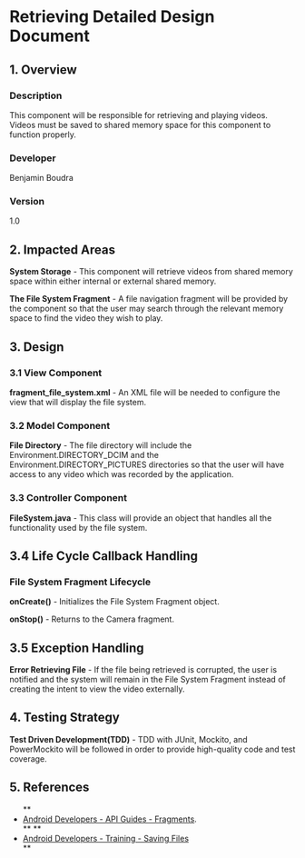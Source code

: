 # Retrieving Detailed Design Document
## 1. Overview
### Description
This component will be responsible for retrieving and playing videos. Videos must be saved to shared memory space for this component to function properly.

### Developer
Benjamin Boudra

### Version
1.0

## 2. Impacted Areas
**System Storage** - This component will retrieve videos from shared memory space within either internal or external shared memory.

**The File System Fragment** - A file navigation fragment will be provided by the component so that the user may search through the relevant memory space to find the video they wish to play.

## 3. Design
### 3.1 View Component

**fragment_file_system.xml** - An XML file will be needed to configure the view that will display the file system.

### 3.2 Model Component
**File Directory** - The file directory will include the Environment.DIRECTORY_DCIM and the Environment.DIRECTORY_PICTURES directories so that the user will have access to any video which was recorded by the application.

### 3.3 Controller Component
**FileSystem.java** - This class will provide an object that handles all the functionality used by the file system.

## 3.4 Life Cycle Callback Handling
### File System Fragment Lifecycle
**onCreate()** - Initializes the File System Fragment object.

**onStop()** - Returns to the Camera fragment.

## 3.5 Exception Handling
**Error Retrieving File** - If the file being retrieved is corrupted, the user is notified and the system will remain in the File System Fragment instead of creating the intent to view the video externally.

## 4. Testing Strategy
**Test Driven Development(TDD)** - TDD with JUnit, Mockito, and PowerMockito will be followed in order to provide high-quality code and test coverage.

## 5. References
<ul>
**<li> <a href = http://developer.android.com/guide/components/fragments.html> Android Developers - API Guides - Fragments</a>.</li>**
**<li><a href = http://developer.android.com/training/basics/data-storage/index.html> Android Developers - Training - Saving Files </a></li>**
</ul>
